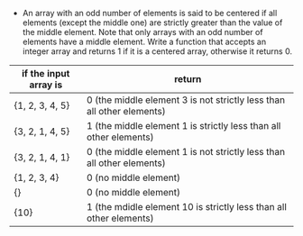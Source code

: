 - An array with an odd number of elements is said to be centered if all elements (except the middle one) are strictly greater than the value of the middle element. Note that only arrays with an odd number of elements have a middle element. Write a function that accepts an integer array and returns 1 if it is a centered array, otherwise it returns 0.

| if the input array is | return                                                                |
| --------------------- | --------------------------------------------------------------------- |
| {1, 2, 3, 4, 5}       | 0 (the middle element 3 is not strictly less than all other elements) |
| {3, 2, 1, 4, 5}       | 1 (the middle element 1 is strictly less than all other elements)     |
| {3, 2, 1, 4, 1}       | 0 (the middle element 1 is not strictly less than all other elements) |
| {1, 2, 3, 4}          | 0 (no middle element)                                                 |
| {}                    | 0 (no middle element)                                                 |
| {10}                  | 1 (the mdidle element 10 is strictly less than all other elements)    |